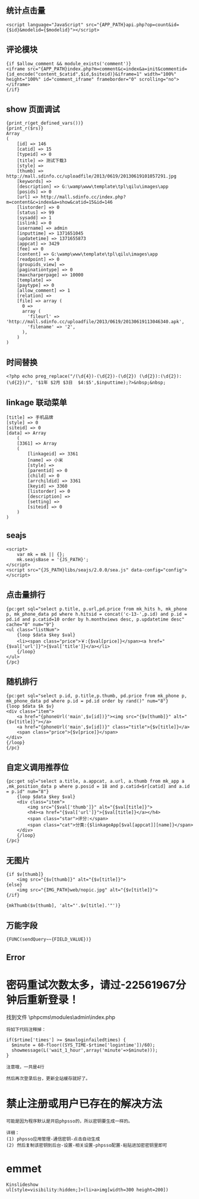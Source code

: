 统计点击量
---------
	<script language="JavaScript" src="{APP_PATH}api.php?op=count&id={$id}&modelid={$modelid}"></script>

评论模块
--------
	{if $allow_comment && module_exists('comment')}
	<iframe src="{APP_PATH}index.php?m=comment&c=index&a=init&commentid={id_encode("content_$catid",$id,$siteid)}&iframe=1" width="100%" height="100%" id="comment_iframe" frameborder="0" scrolling="no"></iframe>
	{/if}

show 页面调试
------------
	{print_r(get_defined_vars())}
	{print_r($rs)}
	Array
    (
        [id] => 146
        [catid] => 15
        [typeid] => 0
        [title] => 测试下载3
        [style] =>
        [thumb] => http://mall.sdinfo.cc/uploadfile/2013/0619/20130619101057291.jpg
        [keywords] =>
        [description] => G:\wamp\www\template\tpl\qilu\images\app
        [posids] => 0
        [url] => http://mall.sdinfo.cc/index.php?m=content&c=index&a=show&catid=15&id=146
        [listorder] => 0
        [status] => 99
        [sysadd] => 1
        [islink] => 0
        [username] => admin
        [inputtime] => 1371651045
        [updatetime] => 1371655873
        [appcat] => 3429
        [fee] => 0
        [content] => G:\wamp\www\template\tpl\qilu\images\app
        [readpoint] => 0
        [groupids_view] =>
        [paginationtype] => 0
        [maxcharperpage] => 10000
        [template] =>
        [paytype] => 0
        [allow_comment] => 1
        [relation] =>
        [file] => array (
	      0 =>
	      array (
	        'fileurl' => 'http://mall.sdinfo.cc/uploadfile/2013/0619/20130619113046340.apk',
	        'filename' => '2',
	      ),
	    )
    )

时间替换
-------
	<?php echo preg_replace("/(\d{4})-(\d{2})-(\d{2}) (\d{2}):(\d{2}):(\d{2})/", '$1年 $2月 $3日  $4:$5',$inputtime);?>&nbsp;&nbsp;

linkage 联动菜单
---------------
    [title] => 手机品牌
    [style] => 0
    [siteid] => 0
    [data] => Array
        (
        [3361] => Array
        (
            [linkageid] => 3361
            [name] => 小米
            [style] =>
            [parentid] => 0
            [child] => 0
            [arrchildid] => 3361
            [keyid] => 3360
            [listorder] => 0
            [description] =>
            [setting] =>
            [siteid] => 0
        )
    )

seajs
-----
	<script>
		var mk = mk || {};
		mk.seajsBase = '{JS_PATH}';
	</script>
	<script src="{JS_PATH}libs/seajs/2.0.0/sea.js" data-config="config"></script>

点击量排行
--------
	{pc:get sql="select p.title, p.url,pd.price from mk_hits h, mk_phone p, mk_phone_data pd where h.hitsid = concat('c-13-',p.id) and p.id = pd.id and p.catid=10 order by h.monthviews desc, p.updatetime desc" cache="0" num="9"}
	<ul class="listNum">
		{loop $data $key $val}
		<li><span class="price">￥:{$val[price]}</span><a href="{$val['url']}">{$val['title']}</a></li>
		{/loop}
	</ul>
	{/pc}

随机排行
-------

	{pc:get sql="select p.id, p.title,p.thumb, pd.price from mk_phone p, mk_phone_data pd where p.id = pd.id order by rand()" num="8"}
	{loop $data $k $v}
	<div class="item">
		<a href="{phoneUrl('main',$v[id])}"><img src="{$v[thumb]}" alt="{$v[title]}"></a>
		<a href="{phoneUrl('main',$v[id])}" class="title">{$v[title]}</a>
		<span class="price">{$v[price]}</span>
	</div>
	{/loop}
	{/pc}

自定义调用推荐位
-------------
    {pc:get sql="select a.title, a.appcat, a.url, a.thumb from mk_app a ,mk_position_data p where p.posid = 18 and p.catid=$r[catid] and a.id = p.id" num="8"}
        {loop $data $key $val}
        <div class="item">
            <img src="{$val['thumb']}" alt="{$val[title]}">
            <h4><a href="{$val['url']}">{$val[title]}</a></h4>
            <span class="star">评分:</span>
            <span class="cat">分类:{$linkageApp[$val[appcat]][name]}</span>
        </div>
        {/loop}
    {/pc}

无图片
-------

	{if $v[thumb]}
		<img src="{$v[thumb]}" alt="{$v[title]}">
	{else}
		<img src="{IMG_PATH}web/nopic.jpg" alt="{$v[title]}">
	{/if}

	{mkThumb($v[thumb], 'alt="'.$v[title].'"')}


万能字段
-------
	{FUNC(sendQuery~~{FIELD_VALUE})}


Error
-----
密码重试次数太多，请过-22561967分钟后重新登录！
======================================

找到文件 \phpcms\modules\admin\index.php

    将如下代码注释掉：

    if($rtime['times'] >= $maxloginfailedtimes) {
      $minute = 60-floor((SYS_TIME-$rtime['logintime'])/60);
      showmessage(L('wait_1_hour',array('minute'=>$minute)));
    }

    注意哦，一共是4行

    然后再次登录后台，更新全站缓存就好了。

禁止注册或用户已存在的解决方法
========================
    可能是因为程序默认是开启phpsso的，所以密钥要生成一样的。

    详细：
    (1) phpsso应用管理-通信密钥-点击自动生成
    (2) 然后复制该密钥到后台-设置-相关设置-phpsso配置-粘贴进加密密钥里即可

emmet
===========================
	Kinslideshow
	ul[style=visibility:hidden;]>(li>a>img[width=300 height=200])